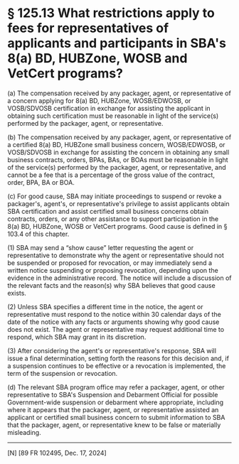 # § 125.13   What restrictions apply to fees for representatives of applicants and participants in SBA's 8(a) BD, HUBZone, WOSB and VetCert programs?

(a) The compensation received by any packager, agent, or representative of a concern applying for 8(a) BD, HUBZone, WOSB/EDWOSB, or VOSB/SDVOSB certification in exchange for assisting the applicant in obtaining such certification must be reasonable in light of the service(s) performed by the packager, agent, or representative.


(b) The compensation received by any packager, agent, or representative of a certified 8(a) BD, HUBZone small business concern, WOSB/EDWOSB, or VOSB/SDVOSB in exchange for assisting the concern in obtaining any small business contracts, orders, BPAs, BAs, or BOAs must be reasonable in light of the service(s) performed by the packager, agent, or representative, and cannot be a fee that is a percentage of the gross value of the contract, order, BPA, BA or BOA.


(c) For good cause, SBA may initiate proceedings to suspend or revoke a packager's, agent's, or representative's privilege to assist applicants obtain SBA certification and assist certified small business concerns obtain contracts, orders, or any other assistance to support participation in the 8(a) BD, HUBZone, WOSB or VetCert programs. Good cause is defined in § 103.4 of this chapter.


(1) SBA may send a “show cause” letter requesting the agent or representative to demonstrate why the agent or representative should not be suspended or proposed for revocation, or may immediately send a written notice suspending or proposing revocation, depending upon the evidence in the administrative record. The notice will include a discussion of the relevant facts and the reason(s) why SBA believes that good cause exists.


(2) Unless SBA specifies a different time in the notice, the agent or representative must respond to the notice within 30 calendar days of the date of the notice with any facts or arguments showing why good cause does not exist. The agent or representative may request additional time to respond, which SBA may grant in its discretion.


(3) After considering the agent's or representative's response, SBA will issue a final determination, setting forth the reasons for this decision and, if a suspension continues to be effective or a revocation is implemented, the term of the suspension or revocation.


(d) The relevant SBA program office may refer a packager, agent, or other representative to SBA's Suspension and Debarment Official for possible Government-wide suspension or debarment where appropriate, including where it appears that the packager, agent, or representative assisted an applicant or certified small business concern to submit information to SBA that the packager, agent, or representative knew to be false or materially misleading.



---

[N] [89 FR 102495, Dec. 17, 2024]






